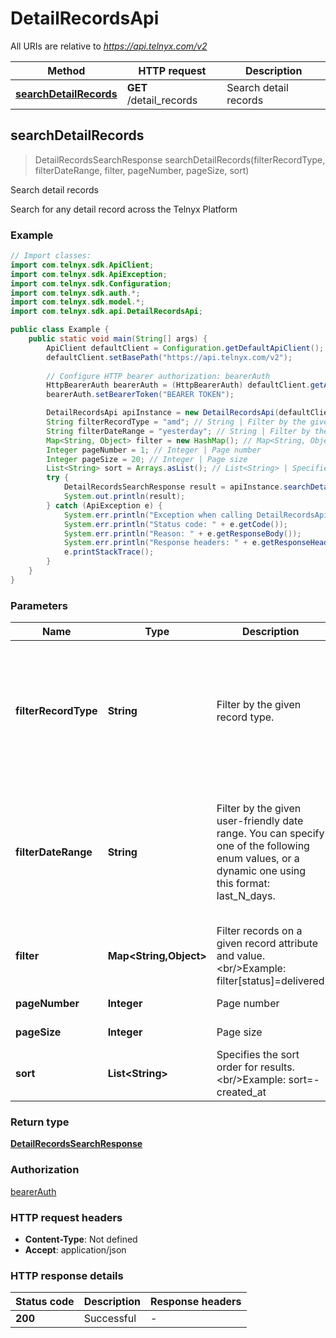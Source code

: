 # DetailRecordsApi

All URIs are relative to *https://api.telnyx.com/v2*

Method | HTTP request | Description
------------- | ------------- | -------------
[**searchDetailRecords**](DetailRecordsApi.md#searchDetailRecords) | **GET** /detail_records | Search detail records



## searchDetailRecords

> DetailRecordsSearchResponse searchDetailRecords(filterRecordType, filterDateRange, filter, pageNumber, pageSize, sort)

Search detail records

Search for any detail record across the Telnyx Platform

### Example

```java
// Import classes:
import com.telnyx.sdk.ApiClient;
import com.telnyx.sdk.ApiException;
import com.telnyx.sdk.Configuration;
import com.telnyx.sdk.auth.*;
import com.telnyx.sdk.model.*;
import com.telnyx.sdk.api.DetailRecordsApi;

public class Example {
    public static void main(String[] args) {
        ApiClient defaultClient = Configuration.getDefaultApiClient();
        defaultClient.setBasePath("https://api.telnyx.com/v2");
        
        // Configure HTTP bearer authorization: bearerAuth
        HttpBearerAuth bearerAuth = (HttpBearerAuth) defaultClient.getAuthentication("bearerAuth");
        bearerAuth.setBearerToken("BEARER TOKEN");

        DetailRecordsApi apiInstance = new DetailRecordsApi(defaultClient);
        String filterRecordType = "amd"; // String | Filter by the given record type.
        String filterDateRange = "yesterday"; // String | Filter by the given user-friendly date range. You can specify one of the following enum values, or a dynamic one using this format: last_N_days.
        Map<String, Object> filter = new HashMap(); // Map<String, Object> | Filter records on a given record attribute and value. <br/>Example: filter[status]=delivered
        Integer pageNumber = 1; // Integer | Page number
        Integer pageSize = 20; // Integer | Page size
        List<String> sort = Arrays.asList(); // List<String> | Specifies the sort order for results. <br/>Example: sort=-created_at
        try {
            DetailRecordsSearchResponse result = apiInstance.searchDetailRecords(filterRecordType, filterDateRange, filter, pageNumber, pageSize, sort);
            System.out.println(result);
        } catch (ApiException e) {
            System.err.println("Exception when calling DetailRecordsApi#searchDetailRecords");
            System.err.println("Status code: " + e.getCode());
            System.err.println("Reason: " + e.getResponseBody());
            System.err.println("Response headers: " + e.getResponseHeaders());
            e.printStackTrace();
        }
    }
}
```

### Parameters


Name | Type | Description  | Notes
------------- | ------------- | ------------- | -------------
 **filterRecordType** | **String**| Filter by the given record type. | [enum: amd, conference, conference-participant, media_storage, messaging, verify, whatsapp, whatsapp-conversation, wireless]
 **filterDateRange** | **String**| Filter by the given user-friendly date range. You can specify one of the following enum values, or a dynamic one using this format: last_N_days. | [optional] [enum: yesterday, today, tomorrow, last_week, this_week, next_week, last_month, this_month, next_month]
 **filter** | **Map&lt;String,Object&gt;**| Filter records on a given record attribute and value. &lt;br/&gt;Example: filter[status]&#x3D;delivered | [optional]
 **pageNumber** | **Integer**| Page number | [optional] [default to 1]
 **pageSize** | **Integer**| Page size | [optional] [default to 20]
 **sort** | **List&lt;String&gt;**| Specifies the sort order for results. &lt;br/&gt;Example: sort&#x3D;-created_at | [optional]

### Return type

[**DetailRecordsSearchResponse**](DetailRecordsSearchResponse.md)

### Authorization

[bearerAuth](../README.md#bearerAuth)

### HTTP request headers

- **Content-Type**: Not defined
- **Accept**: application/json

### HTTP response details
| Status code | Description | Response headers |
|-------------|-------------|------------------|
| **200** | Successful |  -  |

